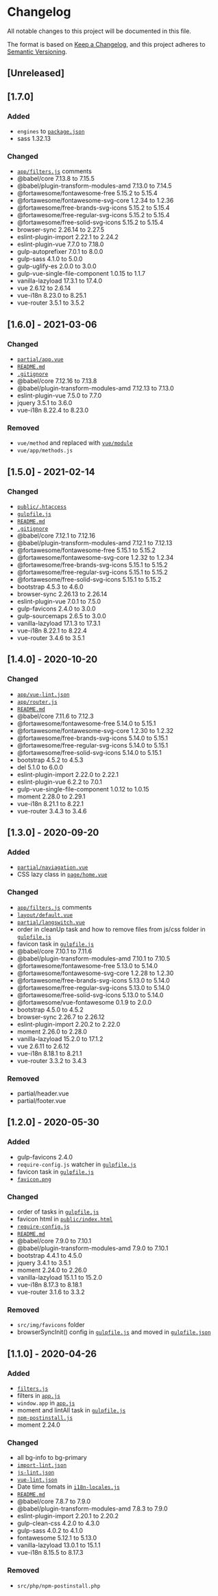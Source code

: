 # Changelog
All notable changes to this project will be documented in this file.

The format is based on [Keep a Changelog](https://keepachangelog.com/en/1.0.0/),
and this project adheres to [Semantic Versioning](https://semver.org/spec/v2.0.0.html).

## [Unreleased]

## [1.7.0]
### Added
- `engines` to [`package.json`](https://github.com/InsanityMeetsHH/vue-skeleton/blob/master/package.json)
- sass 1.32.13

### Changed
- [`app/filters.js`](https://github.com/InsanityMeetsHH/vue-skeleton/blob/master/src/js/vue/app/filters.js) comments
- @babel/core 7.13.8 to 7.15.5
- @babel/plugin-transform-modules-amd 7.13.0 to 7.14.5
- @fortawesome/fontawesome-free 5.15.2 to 5.15.4
- @fortawesome/fontawesome-svg-core 1.2.34 to 1.2.36
- @fortawesome/free-brands-svg-icons 5.15.2 to 5.15.4
- @fortawesome/free-regular-svg-icons 5.15.2 to 5.15.4
- @fortawesome/free-solid-svg-icons 5.15.2 to 5.15.4
- browser-sync 2.26.14 to 2.27.5
- eslint-plugin-import 2.22.1 to 2.24.2
- eslint-plugin-vue 7.7.0 to 7.18.0
- gulp-autoprefixer 7.0.1 to 8.0.0
- gulp-sass 4.1.0 to 5.0.0
- gulp-uglify-es 2.0.0 to 3.0.0
- gulp-vue-single-file-component 1.0.15 to 1.1.7
- vanilla-lazyload 17.3.1 to 17.4.0
- vue 2.6.12 to 2.6.14
- vue-i18n 8.23.0 to 8.25.1
- vue-router 3.5.1 to 3.5.2

## [1.6.0] - 2021-03-06
### Changed
- [`partial/app.vue`](https://github.com/InsanityMeetsHH/vue-skeleton/blob/master/src/js/vue/component/partial/app.vue)
- [`README.md`](https://github.com/InsanityMeetsHH/vue-skeleton/blob/master/README.md)
- [`.gitignore`](https://github.com/InsanityMeetsHH/vue-skeleton/blob/master/.gitignore)
- @babel/core 7.12.16 to 7.13.8
- @babel/plugin-transform-modules-amd 7.12.13 to 7.13.0
- eslint-plugin-vue 7.5.0 to 7.7.0
- jquery 3.5.1 to 3.6.0
- vue-i18n 8.22.4 to 8.23.0

### Removed
- `vue/method` and replaced with [`vue/module`](https://github.com/InsanityMeetsHH/vue-skeleton/blob/master/src/js/vue/module)
- `vue/app/methods.js`

## [1.5.0] - 2021-02-14
### Changed
- [`public/.htaccess`](https://github.com/InsanityMeetsHH/vue-skeleton/blob/master/public/.htaccess)
- [`gulpfile.js`](https://github.com/InsanityMeetsHH/vue-skeleton/blob/master/gulpfile.js)
- [`README.md`](https://github.com/InsanityMeetsHH/vue-skeleton/blob/master/README.md)
- [`.gitignore`](https://github.com/InsanityMeetsHH/vue-skeleton/blob/master/.gitignore)
- @babel/core 7.12.1 to 7.12.16
- @babel/plugin-transform-modules-amd 7.12.1 to 7.12.13
- @fortawesome/fontawesome-free 5.15.1 to 5.15.2
- @fortawesome/fontawesome-svg-core 1.2.32 to 1.2.34
- @fortawesome/free-brands-svg-icons 5.15.1 to 5.15.2
- @fortawesome/free-regular-svg-icons 5.15.1 to 5.15.2
- @fortawesome/free-solid-svg-icons 5.15.1 to 5.15.2
- bootstrap 4.5.3 to 4.6.0
- browser-sync 2.26.13 to 2.26.14
- eslint-plugin-vue 7.0.1 to 7.5.0
- gulp-favicons 2.4.0 to 3.0.0
- gulp-sourcemaps 2.6.5 to 3.0.0
- vanilla-lazyload 17.1.3 to 17.3.1
- vue-i18n 8.22.1 to 8.22.4
- vue-router 3.4.6 to 3.5.1

## [1.4.0] - 2020-10-20
### Changed
- [`app/vue-lint.json`](https://github.com/InsanityMeetsHH/vue-skeleton/blob/master/src/app/vue-lint.json)
- [`app/router.js`](https://github.com/InsanityMeetsHH/vue-skeleton/blob/master/src/js/vue/app/router.js)
- [`README.md`](https://github.com/InsanityMeetsHH/vue-skeleton/blob/master/README.md)
- @babel/core 7.11.6 to 7.12.3
- @fortawesome/fontawesome-free 5.14.0 to 5.15.1
- @fortawesome/fontawesome-svg-core 1.2.30 to 1.2.32
- @fortawesome/free-brands-svg-icons 5.14.0 to 5.15.1
- @fortawesome/free-regular-svg-icons 5.14.0 to 5.15.1
- @fortawesome/free-solid-svg-icons 5.14.0 to 5.15.1
- bootstrap 4.5.2 to 4.5.3
- del 5.1.0 to 6.0.0
- eslint-plugin-import 2.22.0 to 2.22.1
- eslint-plugin-vue 6.2.2 to 7.0.1
- gulp-vue-single-file-component 1.0.12 to 1.0.15
- moment 2.28.0 to 2.29.1
- vue-i18n 8.21.1 to 8.22.1
- vue-router 3.4.3 to 3.4.6

## [1.3.0] - 2020-09-20
### Added
- [`partial/naviagation.vue`](https://github.com/InsanityMeetsHH/vue-skeleton/blob/master/src/js/vue/component/partial/naviagation.vue)
- CSS lazy class in [`page/home.vue`](https://github.com/InsanityMeetsHH/vue-skeleton/blob/master/src/js/vue/component/page/home.vue)

### Changed
- [`app/filters.js`](https://github.com/InsanityMeetsHH/vue-skeleton/blob/master/src/js/vue/app/filters.js) comments
- [`layout/default.vue`](https://github.com/InsanityMeetsHH/vue-skeleton/blob/master/src/js/vue/component/layout/default.vue)
- [`partial/langswitch.vue`](https://github.com/InsanityMeetsHH/vue-skeleton/blob/master/src/js/vue/component/partial/langswitch.vue)
- order in cleanUp task and how to remove files from js/css folder in [`gulpfile.js`](https://github.com/InsanityMeetsHH/vue-skeleton/blob/master/gulpfile.js)
- favicon task in [`gulpfile.js`](https://github.com/InsanityMeetsHH/vue-skeleton/blob/master/gulpfile.js)
- @babel/core 7.10.1 to 7.11.6
- @babel/plugin-transform-modules-amd 7.10.1 to 7.10.5
- @fortawesome/fontawesome-free 5.13.0 to 5.14.0
- @fortawesome/fontawesome-svg-core 1.2.28 to 1.2.30
- @fortawesome/free-brands-svg-icons 5.13.0 to 5.14.0
- @fortawesome/free-regular-svg-icons 5.13.0 to 5.14.0
- @fortawesome/free-solid-svg-icons 5.13.0 to 5.14.0
- @fortawesome/vue-fontawesome 0.1.9 to 2.0.0
- bootstrap 4.5.0 to 4.5.2
- browser-sync 2.26.7 to 2.26.12
- eslint-plugin-import 2.20.2 to 2.22.0
- moment 2.26.0 to 2.28.0
- vanilla-lazyload 15.2.0 to 17.1.2
- vue 2.6.11 to 2.6.12
- vue-i18n 8.18.1 to 8.21.1
- vue-router 3.3.2 to 3.4.3

### Removed
- partial/header.vue
- partial/footer.vue

## [1.2.0] - 2020-05-30
### Added
- gulp-favicons 2.4.0
- `require-config.js` watcher in [`gulpfile.js`](https://github.com/InsanityMeetsHH/vue-skeleton/blob/master/gulpfile.js)
- favicon task in [`gulpfile.js`](https://github.com/InsanityMeetsHH/vue-skeleton/blob/master/gulpfile.js)
- [`favicon.png`](https://github.com/InsanityMeetsHH/vue-skeleton/blob/master/src/img/favicon.png)

### Changed
- order of tasks in [`gulpfile.js`](https://github.com/InsanityMeetsHH/vue-skeleton/blob/master/gulpfile.js)
- favicon html in [`public/index.html`](https://github.com/InsanityMeetsHH/vue-skeleton/blob/master/public/index.html)
- [`require-config.js`](https://github.com/InsanityMeetsHH/vue-skeleton/blob/master/src/js/module/require-config.js)
- [`README.md`](https://github.com/InsanityMeetsHH/vue-skeleton/blob/master/README.md)
- @babel/core 7.9.0 to 7.10.1
- @babel/plugin-transform-modules-amd 7.9.0 to 7.10.1
- bootstrap 4.4.1 to 4.5.0
- jquery 3.4.1 to 3.5.1
- moment 2.24.0 to 2.26.0
- vanilla-lazyload 15.1.1 to 15.2.0
- vue-i18n 8.17.3 to 8.18.1
- vue-router 3.1.6 to 3.3.2

### Removed
- `src/img/favicons` folder
- browserSyncInit() config in [`gulpfile.js`](https://github.com/InsanityMeetsHH/vue-skeleton/blob/master/gulpfile.js) and moved in [`gulpfile.json`](https://github.com/InsanityMeetsHH/vue-skeleton/blob/master/src/app/gulpfile.dist.json)

## [1.1.0] - 2020-04-26
### Added
- [`filters.js`](https://github.com/InsanityMeetsHH/vue-skeleton/blob/master/src/js/vue/app/filters.js)
- filters in [`app.js`](https://github.com/InsanityMeetsHH/vue-skeleton/blob/master/src/js/vue/app.js)
- `window.app` in [`app.js`](https://github.com/InsanityMeetsHH/vue-skeleton/blob/master/src/js/vue/app.js)
- moment and lintAll task in [`gulpfile.js`](https://github.com/InsanityMeetsHH/vue-skeleton/blob/master/gulpfile.js)
- [`npm-postinstall.js`](https://github.com/InsanityMeetsHH/vue-skeleton/blob/master/npm-postinstall.js)
- moment 2.24.0

### Changed
- all bg-info to bg-primary
- [`import-lint.json`](https://github.com/InsanityMeetsHH/vue-skeleton/blob/master/src/app/import-lint.json)
- [`js-lint.json`](https://github.com/InsanityMeetsHH/vue-skeleton/blob/master/src/app/js-lint.json)
- [`vue-lint.json`](https://github.com/InsanityMeetsHH/vue-skeleton/blob/master/src/app/vue-lint.json)
- Date time fomats in [`i18n-locales.js`](https://github.com/InsanityMeetsHH/vue-skeleton/blob/master/src/js/vue/app/i18n-locales.js)
- [`README.md`](https://github.com/InsanityMeetsHH/vue-skeleton/blob/master/README.md)
- @babel/core 7.8.7 to 7.9.0
- @babel/plugin-transform-modules-amd 7.8.3 to 7.9.0
- eslint-plugin-import 2.20.1 to 2.20.2
- gulp-clean-css 4.2.0 to 4.3.0
- gulp-sass 4.0.2 to 4.1.0
- fontawesome 5.12.1 to 5.13.0
- vanilla-lazyload 13.0.1 to 15.1.1
- vue-i18n 8.15.5 to 8.17.3

### Removed
- `src/php/npm-postinstall.php`